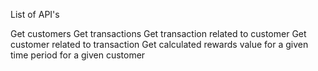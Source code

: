 List of API's

Get customers
Get transactions
Get transaction related to customer
Get customer related to transaction
Get calculated rewards value for a given time period for a given customer
